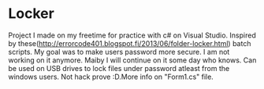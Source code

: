 # Locker
Project I made on my freetime for practice with c# on Visual Studio. Inspired by these(http://errorcode401.blogspot.fi/2013/06/folder-locker.html) batch scripts. My goal was to make users password more secure. I am not working on it anymore. Maiby I will continue on it some day who knows. Can be used on USB drives to lock files under password atleast from the windows users. Not hack prove :D.More info on "Form1.cs" file.
